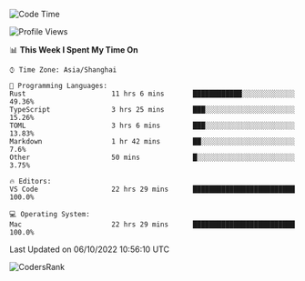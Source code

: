 <!--START_SECTION:waka-->
![Code Time](http://img.shields.io/badge/Code%20Time-1%2C707%20hrs%2039%20mins-blue)

![Profile Views](http://img.shields.io/badge/Profile%20Views-6-blue)

📊 **This Week I Spent My Time On** 

```text
⌚︎ Time Zone: Asia/Shanghai

💬 Programming Languages: 
Rust                     11 hrs 6 mins       ████████████░░░░░░░░░░░░░   49.36% 
TypeScript               3 hrs 25 mins       ███░░░░░░░░░░░░░░░░░░░░░░   15.26% 
TOML                     3 hrs 6 mins        ███░░░░░░░░░░░░░░░░░░░░░░   13.83% 
Markdown                 1 hr 42 mins        ██░░░░░░░░░░░░░░░░░░░░░░░   7.6% 
Other                    50 mins             █░░░░░░░░░░░░░░░░░░░░░░░░   3.75%

🔥 Editors: 
VS Code                  22 hrs 29 mins      █████████████████████████   100.0%

💻 Operating System: 
Mac                      22 hrs 29 mins      █████████████████████████   100.0%

```


 Last Updated on 06/10/2022 10:56:10 UTC
<!--END_SECTION:waka-->

![CodersRank](https://cr-skills-chart-widget.azurewebsites.net/api/api?username=BugenZhao&padding=16&tooltip=true&branding=false&sort-by-score=true&skills=Rust%2C%20Swift%2C%20C%2C%20TypeScript%2C%20Java%2C%20Go%2C%20Dart%2C%20C%2B%2B%2C%20Python%2C%20Assembly%2C%20Shell%2C%20Kotlin)
